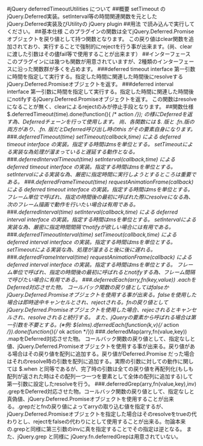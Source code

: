 #jQuery deferredTimeoutUtilities について
##概要
setTimeout のjQuery.Deferred実装。setInterval等の時間関連関数を元としたjQuery.Deferred実装及びUtilityの jQuery plugin
##用法
    <script type="text/javascript" src="https://ajax.googleapis.com/ajax/libs/jquery/1.10.2/jquery.min.js"></script>
    <script type="text/javascript" src="./js/jquery.deferredTimeoutUtilities.js"></script>
で読み込んで実行してください。
##基本仕様
このプラグインの関数は全てjQuery.Deferred.Promiseオブジェクトを戻り値として持つ関数となります。
この戻り値はclear関数を追加されており、実行することで強制的にrejectを行う事が出来ます。(尚、clearに渡した引数はその儘fail等で使用することが出来ます）
##インターフェース
このプラグインには幾つも関数が用意されていますが、2種類のインターフェースに沿った関数群が多くを占めます。
###deferred timeout interface
第一引数に時間を指定して実行する。指定した時間に関連した時間後にresolveするjQuery.Deferred.Promiseオブジェクトを返す。
###deferred interval interface
第一引数に時間を指定して実行する。指定した時間に関連した時間後にnotifyするjQuery.Deferred.Promiseオブジェクトを返す。
この関数はresolveになることが無く、clearによるrejectのみが停止手段となります。
##関数仕様
    $.deferredTimeout(time).done(function(){ /* action */});
の様にDeferredを返す為、Deferredチェーンを行って使用します。
尚、各関数には $. 版と $.fn. 版の両方があり、$.fn. 版だとDeferred呼び出し時のthis がその要素自身になります。
###.deferredTimeout(time)
setTimeout(callback,time) による deferred timeout interface の実装。指定する時間はmsを単位とする。
setTimeoutによる実装な為処理が溜まっていると遅延する動作となる。
###.deferredIntervalTimeout(time)
setInterval(callback,time) による deferred timeout interface の実装。指定する時間はmsを単位とする。
setIntervalによる実装な為、厳密に指定時間に実行しようとするところは重要である。
###.deferredFrameTimeout(time)
requestAnimationFrame(callback) による deferred timeout interface の実装。指定する時間はmsを単位とする。
フレーム単位で呼ばれ、指定の時間後の最初に呼ばれた際にresolveになる為、次のフレーム描画で動作を行いたい場合は有用である。
###.deferredInterval(time)
setInterval(callback,time) による deferred interval interface の実装。指定する時間はmsを単位とする。
setIntervalによる実装な為、厳密に指定時間間隔でnotifyが欲しい場合には有用である。
###.deferredTimeoutInterval(time)
setTimeout(callback,time) による deferred interval interface の実装。指定する時間はmsを単位とする。
setTimeoutによる実装な為、処理が溜まると後に後に遅れる。
###.deferredFrameInterval(time)
requestAnimationFrame(callback) による deferred interval interface の実装。指定する時間はmsを単位とする。
フレーム単位で呼ばれ、指定の時間後の最初に呼ばれるとnotifyする為、フレーム間隔で呼びたい場合に有用である。
###.deferredEach(arry,fn(key,value))
.eachをDeferred対応させた物。
コールバック関数の戻り値としてはfalseかjQuery.Deferred.Promiseオブジェクトを使用する事が出来る。falseを使用した場合は即時途中キャンセルとされ、rejectされる。fnの戻り値としてjQuery.Deferred.Promiseオブジェクトを使用した場合、rejecされるとキャンセルされ、resolveされると続行する。
また、jQueryの要素から呼ばれる場合は第一引数を不要とする。(※例: $(elms).dferredEach(function(k,v){/* action */}).done(function(){/* ok action */}))
###.deferredMap(arry,fn(value,key))
.mapをDeferred対応させた物。 コールバック関数の戻り値として、指定なしと値、jQuery.Deferred.Promiseオブジェクトを使用する事が出来る。戻り値がある場合はその戻り値を配列に追加する。戻り値がDeferred.Promise だった場合はそれのresolve時の引数を配列に追加する。実際の引数に対しての動作に関しては $.when と同等であるが、完了時の引数は全ての戻り値を再配列化(もしも配列が返された時はその配列一つ一つを要素として全体の配列に追加する)して第一引数に設定したresolveを行う。
###.deferredGrep(arry,fn(value,key),inv)
.grepをDeferred対応させた物。コールバック関数の戻り値として、指定なしと真偽値、jQuery.Deferred.Promiseオブジェクトを使用することが出来る。.grepだとfnの戻り値によってarryの取り込む値を指定するが、jQuery.Deferred.Promiseオブジェクトを指定した場合はそのresolveをtrueの代わりとし、rejectをfalseの代わりにとして使用することが出来る。勿論本来の.grepと同様に第三引数のinvに真を指定することでその指定は逆となる。
また、jQuery.grep と同様に jQuery.fn.deferredGrepは用意されていない。